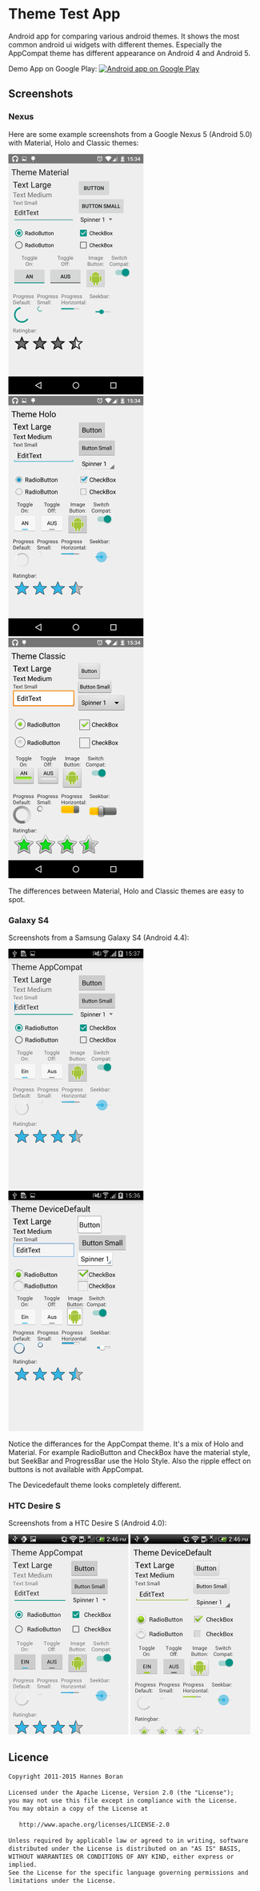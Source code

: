 # Theme Test App
Android app for comparing various android themes. It shows the most common android ui widgets with different themes. Especially the AppCompat theme has different appearance on Android 4 and Android 5.

Demo App on Google Play: 
<a href="https://play.google.com/store/apps/details?id=com.tailoredapps.themetestapp">
  <img alt="Android app on Google Play"
       src="https://developer.android.com/images/brand/en_app_rgb_wo_45.png" />
</a>
## Screenshots

### Nexus

Here are some example screenshots from a Google Nexus 5 (Android 5.0) with Material, Holo and Classic themes:

![N5 Material](Screens/small/N5_Material.png)
![N5 Holo](Screens/small/N5_Holo.png)
![N5 Classic](Screens/small/N5_Classic.png)

The differences between Material, Holo and Classic themes are easy to spot.

### Galaxy S4
Screenshots from a Samsung Galaxy S4 (Android 4.4):

![S4 AppCompat](Screens/small/S4_AppCompat.png)
![S4 Devicedefault](Screens/small/S4_Devicedefault.png)

Notice the differances for the AppCompat theme. It's a mix of Holo and Material. For example RadioButton and CheckBox have the material style, but SeekBar and ProgressBar use the Holo Style. Also the ripple effect on buttons is not available with AppCompat.

The Devicedefault theme looks completely different.

### HTC Desire S
Screenshots from a HTC Desire S (Android 4.0):

![Desire AppCompat](Screens/small/DesireS_Appcompat.png)
![Desire Devicedefault](Screens/small/DesireS_Devicedefault.png)

## Licence
    Copyright 2011-2015 Hannes Boran

    Licensed under the Apache License, Version 2.0 (the "License");
    you may not use this file except in compliance with the License.
    You may obtain a copy of the License at

       http://www.apache.org/licenses/LICENSE-2.0

    Unless required by applicable law or agreed to in writing, software
    distributed under the License is distributed on an "AS IS" BASIS,
    WITHOUT WARRANTIES OR CONDITIONS OF ANY KIND, either express or implied.
    See the License for the specific language governing permissions and
    limitations under the License.
